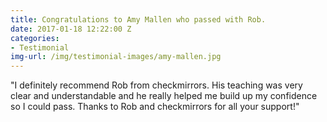 ```yaml
---
title: Congratulations to Amy Mallen who passed with Rob.
date: 2017-01-18 12:22:00 Z
categories:
- Testimonial
img-url: /img/testimonial-images/amy-mallen.jpg
---
```


"I definitely recommend Rob from checkmirrors.  His teaching was very clear and understandable and he really helped me build up my confidence so I could pass. Thanks to Rob and checkmirrors for all your support!"
